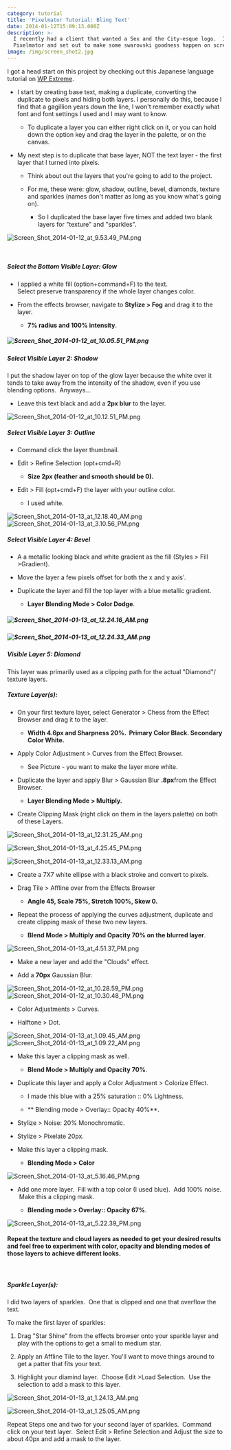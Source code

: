 ```yaml
---
category: tutorial
title: 'Pixelmator Tutorial: Bling Text'
date: 2014-01-12T15:09:13.000Z
description: >-
  I recently had a client that wanted a Sex and the City-esque logo.  I fired up
  Pixelmator and set out to make some swarovski goodness happen on screen!
image: /img/screen_shot2.jpg
---
```

I got a head start on this project by checking out this Japanese language tutorial on [WP Extreme](http://translate.google.com.au/translate?hl=en&sl=ja&tl=en&u=http%3A%2F%2Fwpxtreme.jp%2Fsex-and-the-city-2-bling-diamond-text-effect-in-photoshop "Bling Text Tutorial").

* I start by creating base text, making a duplicate, converting the duplicate to pixels and hiding both layers. I personally do this, because I find that a gagillion years down the line, I won't remember exactly what font and font settings I used and I may want to know.

  * To duplicate a layer you can either right click on it, or you can hold down the option key and drag the layer in the palette, or on the canvas.

* My next step is to duplicate that base layer, NOT the text layer - the first layer that I turned into pixels. 

  * Think about out the layers that you're going to add to the project.  

  * For me, these were: glow, shadow, outline, bevel, diamonds, texture and sparkles (names don't matter as long as you know what's going on).  

    * So I duplicated the base layer five times and added two blank layers for "texture" and "sparkles".

![Screen_Shot_2014-01-12_at_9.53.49_PM.png](http://old.justrjlewis.com/files/6213/8963/6074/Screen_Shot_2014-01-12_at_9.53.49_PM.png)

 

##### Select the Bottom Visible Layer: Glow

* I applied a white fill (option\+command\+F) to the text. \
  Select preserve transparency if the whole layer changes color.

* From the effects browser, navigate to **Stylize > Fog** and drag it to the layer.

  * **7% radius and 100% intensity**.

##### ![Screen_Shot_2014-01-12_at_10.05.51_PM.png](http://old.justrjlewis.com/files/2313/8963/6075/Screen_Shot_2014-01-12_at_10.05.51_PM.png)

##### Select Visible Layer 2: Shadow

I put the shadow layer on top of the glow layer because the white over it tends to take away from the intensity of the shadow, even if you use blending options.  Anyways...

* Leave this text black and add a **2px blur** to the layer.

![Screen_Shot_2014-01-12_at_10.12.51_PM.png](http://old.justrjlewis.com/files/5813/8963/6076/Screen_Shot_2014-01-12_at_10.12.51_PM.png)

##### Select Visible Layer 3: Outline

* Command click the layer thumbnail.  

* Edit > Refine Selection (opt\+cmd\+R) 

  * **Size 2px (feather and smooth should be 0).**

* Edit > Fill (opt\+cmd\+F) the layer with your outline color.

  * I used white.

![Screen_Shot_2014-01-13_at_12.18.40_AM.png](http://old.justrjlewis.com/files/9313/8964/9030/Screen_Shot_2014-01-13_at_12.18.40_AM.png)     ![Screen_Shot_2014-01-13_at_3.10.56_PM.png](http://old.justrjlewis.com/files/6813/8964/9096/Screen_Shot_2014-01-13_at_3.10.56_PM.png)

##### Select Visible Layer 4: Bevel

* A a metallic looking black and white gradient as the fill (Styles > Fill >Gradient).  

* Move the layer a few pixels offset for both the x and y axis'.  

* Duplicate the layer and fill the top layer with a blue metallic gradient. 

  * **Layer Blending Mode > Color Dodge**.

##### ![Screen_Shot_2014-01-13_at_12.24.16_AM.png](http://old.justrjlewis.com/files/1913/8963/6090/Screen_Shot_2014-01-13_at_12.24.16_AM.png)

##### ![Screen_Shot_2014-01-13_at_12.24.33_AM.png](http://old.justrjlewis.com/files/3913/8963/6092/Screen_Shot_2014-01-13_at_12.24.33_AM.png)

##### Visible Layer 5: Diamond

This layer was primarily used as a clipping path for the actual "Diamond"/ texture layers.

##### Texture Layer(s):

* On your first texture layer, select Generator > Chess from the Effect Browser and drag it to the layer.

  * **Width 4.6px and Sharpness 20%.  Primary Color Black. Secondary Color White.**

* Apply Color Adjustment > Curves from the Effect Browser.

  * See Picture - you want to make the layer more white.

* Duplicate the layer and apply Blur > Gaussian Blur **.8px**from the Effect Browser.

  * **Layer Blending Mode > Multiply.**

* Create Clipping Mask (right click on them in the layers palette) on both of these Layers.

![Screen_Shot_2014-01-13_at_12.31.25_AM.png](http://old.justrjlewis.com/files/4213/8965/3763/Screen_Shot_2014-01-13_at_12.31.25_AM.png)

![Screen_Shot_2014-01-13_at_4.25.45_PM.png](http://old.justrjlewis.com/files/1813/8965/3949/Screen_Shot_2014-01-13_at_4.25.45_PM.png)

![Screen_Shot_2014-01-13_at_12.33.13_AM.png](http://old.justrjlewis.com/files/1713/8965/1986/Screen_Shot_2014-01-13_at_12.33.13_AM.png)

* Create a 7X7 white ellipse with a black stroke and convert to pixels.

* Drag Tile > Affline over from the Effects Browser

  * **Angle 45, Scale 75%, Stretch 100%, Skew 0.**

* Repeat the process of applying the curves adjustment, duplicate and create clipping mask of these two new layers.

  * **Blend Mode > Multiply and Opacity 70% on the blurred layer**.

![Screen_Shot_2014-01-13_at_4.51.37_PM.png](http://old.justrjlewis.com/files/2513/8965/4124/Screen_Shot_2014-01-13_at_4.51.37_PM.png)

* Make a new layer and add the "Clouds" effect. 

* Add a **70px** Gaussian Blur.

![Screen_Shot_2014-01-12_at_10.28.59_PM.png](http://old.justrjlewis.com/files/4913/8963/6077/Screen_Shot_2014-01-12_at_10.28.59_PM.png)     ![Screen_Shot_2014-01-12_at_10.30.48_PM.png](http://old.justrjlewis.com/files/6313/8963/6079/Screen_Shot_2014-01-12_at_10.30.48_PM.png)

* Color Adjustments > Curves.  

* Halftone > Dot.

![Screen_Shot_2014-01-13_at_1.09.45_AM.png](http://old.justrjlewis.com/files/5713/8963/6082/Screen_Shot_2014-01-13_at_1.09.45_AM.png) ![Screen_Shot_2014-01-13_at_1.09.22_AM.png](http://old.justrjlewis.com/files/4813/8963/6081/Screen_Shot_2014-01-13_at_1.09.22_AM.png)  

* Make this layer a clipping mask as well. 

  * **Blend Mode > Multiply and Opacity 70%**.

* Duplicate this layer and apply a Color Adjustment > Colorize Effect.

  * I made this blue with a 25% saturation :: 0% Lightness. 

  * ** Blending mode > Overlay:: Opacity 40%**.

* Stylize > Noise: 20% Monochromatic. 

* Stylize > Pixelate 20px. 

* Make this layer a clipping mask.

  * **Blending Mode > Color**

![Screen_Shot_2014-01-13_at_5.16.46_PM.png](http://old.justrjlewis.com/files/7013/8965/5108/Screen_Shot_2014-01-13_at_5.16.46_PM.png)

* Add one more layer.  Fill with a top color (I used blue).  Add 100% noise.  Make this a clipping mask.  

  * **Blending mode > Overlay:: Opacity 67%**.

![Screen_Shot_2014-01-13_at_5.22.39_PM.png](http://old.justrjlewis.com/files/1113/8965/5485/Screen_Shot_2014-01-13_at_5.22.39_PM.png)

#### **Repeat the texture and cloud layers as needed to get your desired results and feel free to experiment with color, opacity and blending modes of those layers to achieve different looks.**

 

##### Sparkle Layer(s):

I did two layers of sparkles.  One that is clipped and one that overflow the text.

To make the first layer of sparkles:

1. Drag "Star Shine" from the effects browser onto your sparkle layer and play with the options to get a small to medium star.  

2. Apply an Affline Tile to the layer. You'll want to move things around to get a patter that fits your text.  

3. Highlight your diamind layer.  Choose Edit >Load Selection.  Use the selection to add a mask to this layer.

![Screen_Shot_2014-01-13_at_1.24.13_AM.png](http://old.justrjlewis.com/files/5013/8963/6084/Screen_Shot_2014-01-13_at_1.24.13_AM.png)

![Screen_Shot_2014-01-13_at_1.25.05_AM.png](http://old.justrjlewis.com/files/2913/8963/6086/Screen_Shot_2014-01-13_at_1.25.05_AM.png)

Repeat Steps one and two for your second layer of sparkles.  Command click on your text layer.  Select Edit > Refine Selection and Adjust the size to about 40px and add a mask to the layer.

